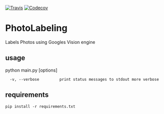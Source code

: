 [![Travis](https://img.shields.io/travis/dachrisch/PhotoLabeling.svg?maxAge=2592000)](https://travis-ci.org/dachrisch/PhotoLabeling)
[![Codecov](https://img.shields.io/codecov/c/github/dachrisch/PhotoLabeling.svg?maxAge=2592000)](https://codecov.io/gh/dachrisch/PhotoLabeling)

PhotoLabeling
===================
Labels Photos using Googles Vision engine


usage
-----

python main.py [options]

      -v, --verbose         print status messages to stdout more verbose

requirements
------------

    pip install -r requirements.txt



